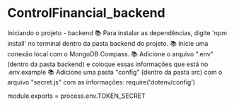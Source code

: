 # ControlFinancial_backend

 Iniciando o projeto - backend
📚 Para instalar as dependências, digite 'npm install' no terminal dentro da pasta backend do projeto.
📚 Inicie uma conexão local com o MongoDB Compass.
📚 Adicione o arquivo ".env" (dentro da pasta backend) e coloque essas informações que está no .env.example
📚 Adicione uma pasta "config" (dentro da pasta src) com o arquivo "secret.js" com as informações:
require('dotenv/config')

module.exports = process.env.TOKEN_SECRET

